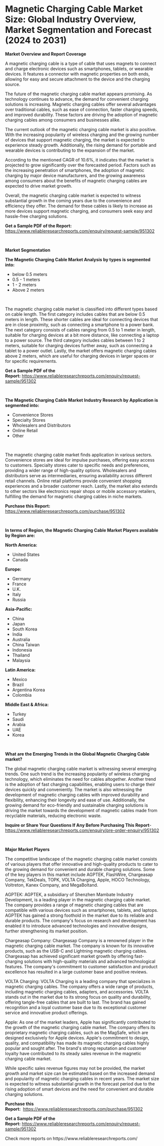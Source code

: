 <p><h1>Magnetic Charging Cable Market Size: Global Industry Overview, Market Segmentation and Forecast (2024 to 2031)</h1></p><p><strong>Market Overview and Report Coverage</strong></p>
<p><p>A magnetic charging cable is a type of cable that uses magnets to connect and charge electronic devices such as smartphones, tablets, or wearable devices. It features a connector with magnetic properties on both ends, allowing for easy and secure attachment to the device and the charging source.</p><p>The future of the magnetic charging cable market appears promising. As technology continues to advance, the demand for convenient charging solutions is increasing. Magnetic charging cables offer several advantages over traditional cables, such as ease of connection, faster charging speeds, and improved durability. These factors are driving the adoption of magnetic charging cables among consumers and businesses alike.</p><p>The current outlook of the magnetic charging cable market is also positive. With the increasing popularity of wireless charging and the growing number of devices that support magnetic charging, the market is expected to experience steady growth. Additionally, the rising demand for portable and wearable devices is contributing to the expansion of the market.</p><p>According to the mentioned CAGR of 10.6%, it indicates that the market is projected to grow significantly over the forecasted period. Factors such as the increasing penetration of smartphones, the adoption of magnetic charging by major device manufacturers, and the growing awareness among consumers about the benefits of magnetic charging cables are expected to drive market growth.</p><p>Overall, the magnetic charging cable market is expected to witness substantial growth in the coming years due to the convenience and efficiency they offer. The demand for these cables is likely to increase as more devices support magnetic charging, and consumers seek easy and hassle-free charging solutions.</p></p>
<p><strong>Get a Sample PDF of the Report:</strong> <a href="https://www.reliableresearchreports.com/enquiry/request-sample/951302">https://www.reliableresearchreports.com/enquiry/request-sample/951302</a></p>
<p>&nbsp;</p>
<p><strong>Market Segmentation</strong></p>
<p><strong>The Magnetic Charging Cable Market Analysis by types is segmented into:</strong></p>
<p><ul><li>below 0.5 meters</li><li>0.5 - 1 meters</li><li>1 - 2 meters</li><li>Above 2 meters</li></ul></p>
<p>&nbsp;</p>
<p><p>The magnetic charging cable market is classified into different types based on cable length. The first category includes cables that are below 0.5 meters in length. These shorter cables are ideal for connecting devices that are in close proximity, such as connecting a smartphone to a power bank. The next category consists of cables ranging from 0.5 to 1 meter in length, suitable for charging devices at a bit more distance, like connecting a laptop to a power source. The third category includes cables between 1 to 2 meters, suitable for charging devices further away, such as connecting a tablet to a power outlet. Lastly, the market offers magnetic charging cables above 2 meters, which are useful for charging devices in larger spaces or for specific requirements.</p></p>
<p><strong>Get a Sample PDF of the Report:</strong>&nbsp;<a href="https://www.reliableresearchreports.com/enquiry/request-sample/951302">https://www.reliableresearchreports.com/enquiry/request-sample/951302</a></p>
<p>&nbsp;</p>
<p><strong>The Magnetic Charging Cable Market Industry Research by Application is segmented into:</strong></p>
<p><ul><li>Convenience Stores</li><li>Specialty Stores</li><li>Wholesalers and Distributors</li><li>Online Retail</li><li>Other</li></ul></p>
<p>&nbsp;</p>
<p><p>The magnetic charging cable market finds application in various sectors. Convenience stores are ideal for impulse purchases, offering easy access to customers. Specialty stores cater to specific needs and preferences, providing a wider range of high-quality options. Wholesalers and distributors serve as intermediaries, ensuring availability across different retail channels. Online retail platforms provide convenient shopping experiences and a broader customer reach. Lastly, the market also extends to other sectors like electronics repair shops or mobile accessory retailers, fulfilling the demand for magnetic charging cables in niche markets.</p></p>
<p><strong>Purchase this Report:</strong>&nbsp; <a href="https://www.reliableresearchreports.com/purchase/951302">https://www.reliableresearchreports.com/purchase/951302</a></p>
<p>&nbsp;</p>
<p><strong>In terms of Region, the Magnetic Charging Cable Market Players available by Region are:</strong></p>
<p>
    <p> <strong> North America: </strong>
        <ul>
            <li>United States</li>
            <li>Canada</li>
        </ul>
        </p> 
    <p> <strong> Europe: </strong>
        <ul>
            <li>Germany</li>
            <li>France</li>
            <li>U.K.</li>
            <li>Italy</li>
            <li>Russia</li>
        </ul>
        </p> 
    <p> <strong> Asia-Pacific: </strong>
        <ul>
            <li>China</li>
            <li>Japan</li>
            <li>South Korea</li>
            <li>India</li>
            <li>Australia</li>
            <li>China Taiwan</li>
            <li>Indonesia</li>
            <li>Thailand</li>
            <li>Malaysia</li>
        </ul>
        </p> 
    <p> <strong> Latin America: </strong>
        <ul>
            <li>Mexico</li>
            <li>Brazil</li>
            <li>Argentina Korea</li>
            <li>Colombia</li>
        </ul>
        </p> 
    <p> <strong> Middle East & Africa: </strong>
        <ul>
            <li>Turkey</li>
            <li>Saudi</li>
            <li>Arabia</li>
            <li>UAE</li>
            <li>Korea</li>
        </ul>
    </p>
    </p>
<p>&nbsp;</p>
<p><strong>What are the Emerging Trends in the Global Magnetic Charging Cable market?</strong></p>
<p><p>The global magnetic charging cable market is witnessing several emerging trends. One such trend is the increasing popularity of wireless charging technology, which eliminates the need for cables altogether. Another trend is the adoption of fast charging capabilities, enabling users to charge their devices quickly and conveniently. The market is also witnessing the development of magnetic charging cables with improved durability and flexibility, enhancing their longevity and ease of use. Additionally, the growing demand for eco-friendly and sustainable charging solutions is driving the market towards the development of magnetic cables made from recyclable materials, reducing electronic waste.</p></p>
<p><strong>Inquire or Share Your Questions If Any Before Purchasing This Report</strong>- <a href="https://www.reliableresearchreports.com/enquiry/pre-order-enquiry/951302">https://www.reliableresearchreports.com/enquiry/pre-order-enquiry/951302</a></p>
<p>&nbsp;</p>
<p><strong>Major Market Players</strong></p>
<p><p>The competitive landscape of the magnetic charging cable market consists of various players that offer innovative and high-quality products to cater to the growing demand for convenient and durable charging solutions. Some of the key players in this market include AGPTEK, FlashWire, Chargeasap Company, TekDeals, TOPK, VOLTA Charging, Apple, HOCO Technology, Voltreton, Kanex Company, and MegaBoltand.</p><p>AGPTEK: AGPTEK, a subsidiary of Shenzhen Mambate Industry Development, is a leading player in the magnetic charging cable market. The company provides a range of magnetic charging cables that are compatible with various devices such as smartphones, tablets, and laptops. AGPTEK has gained a strong foothold in the market due to its reliable and durable products. The company's focus on research and development has enabled it to introduce advanced technologies and innovative designs, further strengthening its market position.</p><p>Chargeasap Company: Chargeasap Company is a renowned player in the magnetic charging cable market. The company is known for its innovative products, such as the USB-C and Lightning magnetic charging cables. Chargeasap has achieved significant market growth by offering fast-charging solutions with high-quality materials and advanced technological features. The company's commitment to customer satisfaction and product excellence has resulted in a large customer base and positive reviews.</p><p>VOLTA Charging: VOLTA Charging is a leading company that specializes in magnetic charging cables. The company offers a wide range of products, including magnetic charging cables, adapters, and accessories. VOLTA stands out in the market due to its strong focus on quality and durability, offering tangle-free cables that are built to last. The brand has gained recognition and a loyal customer base due to its exceptional customer service and innovative product offerings.</p><p>Apple: As one of the market leaders, Apple has significantly contributed to the growth of the magnetic charging cable market. The company offers its proprietary magnetic charging cables, such as the MagSafe, which are designed exclusively for Apple devices. Apple's commitment to design, quality, and compatibility has made its magnetic charging cables highly popular and sought after. The brand's strong reputation and customer loyalty have contributed to its steady sales revenue in the magnetic charging cable market.</p><p>While specific sales revenue figures may not be provided, the market growth and market size can be estimated based on the increased demand and popularity of magnetic charging cables in recent years. The market size is expected to witness substantial growth in the forecast period due to the rising adoption of smart devices and the need for convenient and durable charging solutions.</p></p>
<p><strong>Purchase this Report:</strong>&nbsp;&nbsp;<a href="https://www.reliableresearchreports.com/purchase/951302">https://www.reliableresearchreports.com/purchase/951302</a></p>
<p></p>
<p><strong>Get a Sample PDF of the Report:</strong>&nbsp;<a href="https://www.reliableresearchreports.com/enquiry/request-sample/951302">https://www.reliableresearchreports.com/enquiry/request-sample/951302</a></p>
<p>Check more reports on https://www.reliableresearchreports.com/</p>
